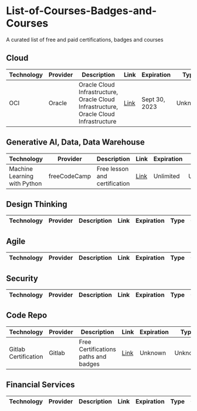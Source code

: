 # List-of-Courses-Badges-and-Courses
A curated list of free and paid certifications, badges and courses

## Cloud

| Technology | Provider | Description | Link | Expiration | Type | Cost
| --- | --- | --- | --- | --- | --- | --- |
| OCI | Oracle | Oracle Cloud Infrastructure, Oracle Cloud Infrastructure, Oracle Cloud Infrastructure | [Link](https://education.oracle.com/oracle-oci-certification#oracle-cloud-infrastructure) | Sept 30, 2023 | Unknown | Unknown |


## Generative AI, Data, Data Warehouse

| Technology | Provider | Description | Link | Expiration | Type | Cost
| --- | --- | --- | --- | --- | --- | --- |
| Machine Learning with Python | freeCodeCamp | Free lesson and certification | [Link](https://www.freecodecamp.org/learn/machine-learning-with-python/) | Unlimited | Unknown | Unknown |

## Design Thinking

| Technology | Provider | Description | Link | Expiration | Type | Cost
| --- | --- | --- | --- | --- | --- | --- |

## Agile

| Technology | Provider | Description | Link | Expiration | Type | Cost
| --- | --- | --- | --- | --- | --- | --- |

## Security

| Technology | Provider | Description | Link | Expiration | Type | Cost
| --- | --- | --- | --- | --- | --- | --- |

## Code Repo

| Technology | Provider | Description | Link | Expiration | Type | Cost
| --- | --- | --- | --- | --- | --- | --- |
| Gitlab Certification | Gitlab | Free Certifications paths and badges | [Link](https://about.gitlab.com/learn/) | Unknown | Unknown | Unknown |


## Financial Services

| Technology | Provider | Description | Link | Expiration | Type | Cost
| --- | --- | --- | --- | --- | --- | --- |

